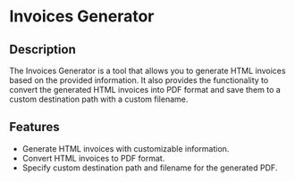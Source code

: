 # Invoices Generator

## Description

The Invoices Generator is a tool that allows you to generate HTML invoices based on the provided information. It also provides the functionality to convert the generated HTML invoices into PDF format and save them to a custom destination path with a custom filename.

## Features

- Generate HTML invoices with customizable information.
- Convert HTML invoices to PDF format.
- Specify custom destination path and filename for the generated PDF.

